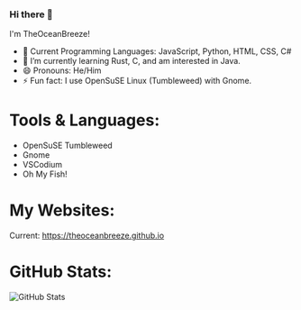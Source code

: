 ### Hi there 👋

I'm TheOceanBreeze!

- 🧠 Current Programming Languages: JavaScript, Python, HTML, CSS, C#
- 🌱 I’m currently learning Rust, C, and am interested in Java.
- 😄 Pronouns: He/Him
- ⚡ Fun fact: I use OpenSuSE Linux (Tumbleweed) with Gnome.

# Tools & Languages:
- OpenSuSE Tumbleweed
- Gnome
- VSCodium
- Oh My Fish!

# My Websites:
Current: https://theoceanbreeze.github.io

# GitHub Stats:
![GitHub Stats](https://github-readme-stats.vercel.app/api?username=TheOceanBreeze&theme=tokyonight&showicons=true)
